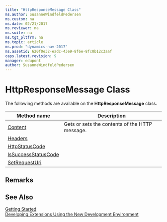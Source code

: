 ```yaml
---
title: "HttpResponseMessage Class"
ms.author: SusanneWindfeldPedersen
ms.custom: na
ms.date: 02/21/2017
ms.reviewer: na
ms.suite: na
ms.tgt_pltfrm: na
ms.topic: article
ms.prod: "dynamics-nav-2017"
ms.assetid: 620f0e32-eadc-43e9-8f6e-8fc0b12c3aaf
caps.latest.revision: 9
manager: edupont
author: SusanneWindfeldPedersen
---
```


# HttpResponseMessage Class

The following methods are available on the **HttpResponseMessage** class.

|Method name|Description|
|-----------|-----------|
|[Content](httpresponsemessage-content-method.md)|Gets or sets the contents of the HTTP message.|
|[Headers](httpresponsemessage-headers-method.md)||
|[HttpStatusCode](httpresponsemessage-httpstatuscode-method.md)||
|[IsSuccessStatusCode](httpresponsemessage-issuccessstatuscode-method.md)||
|[SetRequestUri](httpresponsemessage-setrequesturi-method.md)||


## Remarks

## See Also
[Getting Started](newdev-get-started.md)  
[Developing Extensions Using the New Development Environment](newdev-dev-overview.md)
